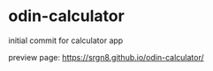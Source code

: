 # odin-calculator
initial commit for calculator app

preview page: https://srgn8.github.io/odin-calculator/
